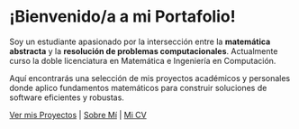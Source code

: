 # ¡Bienvenido/a a mi Portafolio!

Soy un estudiante apasionado por la intersección entre la **matemática abstracta** y la **resolución de problemas computacionales**. Actualmente curso la doble licenciatura en Matemática e Ingeniería en Computación.

Aquí encontrarás una selección de mis proyectos académicos y personales donde aplico fundamentos matemáticos para construir soluciones de software eficientes y robustas.

[Ver mis Proyectos](./proyectos.md) | [Sobre Mí](./sobre-mi.md) | [Mi CV](./assets/CV_NombreApellido.pdf)
